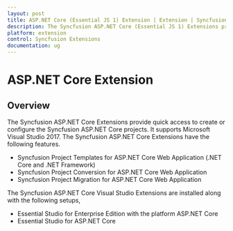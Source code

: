 ```yaml
---
layout: post
title: ASP.NET Core (Essential JS 1) Extension | Extension | Syncfusion
description: The Syncfusion ASP.NET Core (Essential JS 1) Extensions provide quick access to create or configure the Syncfusion ASP.NET Core (Essential JS 1) projects along with Essential JS 1 components
platform: extension
control: Syncfusion Extensions
documentation: ug
---
```


# ASP.NET Core Extension

## Overview

The Syncfusion ASP.NET Core Extensions provide quick access to create or configure the Syncfusion ASP.NET Core projects. It supports Microsoft Visual Studio 2017. The Syncfusion ASP.NET Core Extensions have the following features.

* Syncfusion Project Templates for ASP.NET Core Web Application (.NET Core and .NET Framework)
* Syncfusion Project Conversion for ASP.NET Core Web Application
* Syncfusion Project Migration for ASP.NET Core Web Application

The Syncfusion ASP.NET Core Visual Studio Extensions are installed along with the following setups,

* Essential Studio for Enterprise Edition with the platform ASP.NET Core
* Essential Studio for ASP.NET Core



